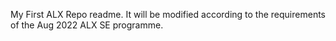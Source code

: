 My First ALX Repo readme. It will be modified according to the requirements of the Aug 2022 ALX SE programme.
